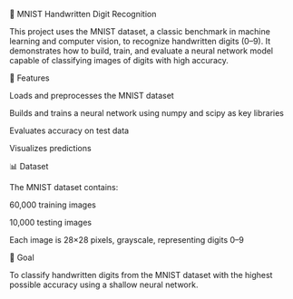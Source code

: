 🧠 MNIST Handwritten Digit Recognition

This project uses the MNIST dataset, a classic benchmark in machine learning and computer vision, to recognize handwritten digits (0–9). It demonstrates how to build, train, and evaluate a neural network model capable of classifying images of digits with high accuracy.

🚀 Features

Loads and preprocesses the MNIST dataset

Builds and trains a neural network using numpy and scipy as key libraries

Evaluates accuracy on test data

Visualizes predictions

📊 Dataset

The MNIST dataset contains:

60,000 training images

10,000 testing images

Each image is 28×28 pixels, grayscale, representing digits 0–9

🎯 Goal

To classify handwritten digits from the MNIST dataset with the highest possible accuracy using a shallow neural network.
